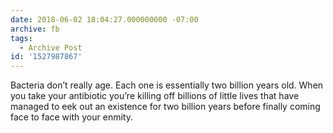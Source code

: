 ```yaml
---
date: 2018-06-02 18:04:27.000000000 -07:00
archive: fb
tags: 
  - Archive Post
id: '1527987867'
---
```


Bacteria don’t really age. Each one is essentially two billion years old. When you take your antibiotic you’re killing off billions of little lives that have managed to eek out an existence for two billion years before finally coming face to face with your enmity.
